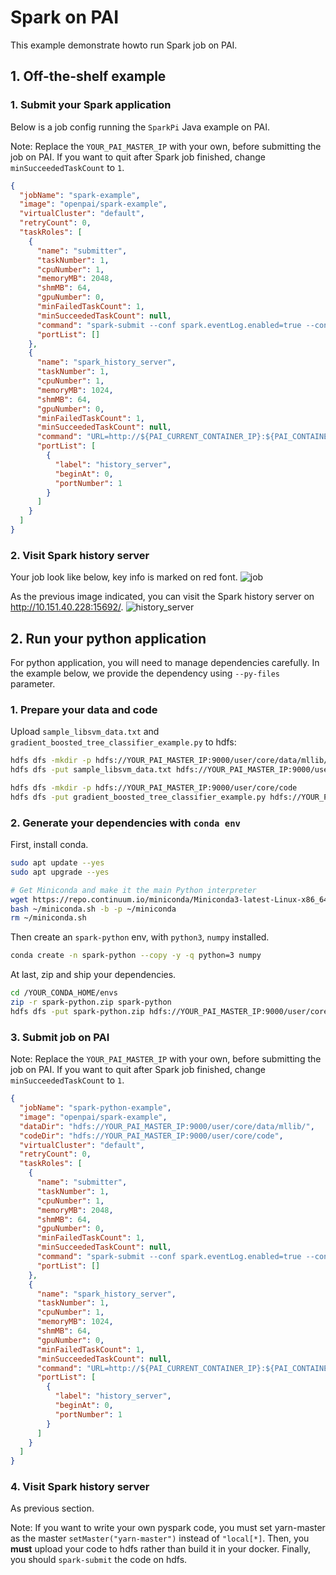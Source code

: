 # Spark on PAI

This example demonstrate howto run Spark job on PAI.

## 1. Off-the-shelf example

### 1. Submit your Spark application

Below is a job config running the `SparkPi` Java example on PAI.

Note: Replace the `YOUR_PAI_MASTER_IP` with your own, before submitting the job on PAI. If you want to quit after Spark job finished, change `minSucceededTaskCount` to `1`.

```json
{
  "jobName": "spark-example",
  "image": "openpai/spark-example",
  "virtualCluster": "default",
  "retryCount": 0,
  "taskRoles": [
    {
      "name": "submitter",
      "taskNumber": 1,
      "cpuNumber": 1,
      "memoryMB": 2048,
      "shmMB": 64,
      "gpuNumber": 0,
      "minFailedTaskCount": 1,
      "minSucceededTaskCount": null,
      "command": "spark-submit --conf spark.eventLog.enabled=true --conf spark.history.fs.logDirectory=hdfs://YOUR_PAI_MASTER_IP:9000/shared/spark-logs --conf spark.eventLog.dir=hdfs://YOUR_PAI_MASTER_IP:9000/shared/spark-logs --class org.apache.spark.examples.SparkPi --master yarn --deploy-mode cluster --driver-memory 1g --executor-memory 2g --executor-cores 1 --queue default ${SPARK_HOME}/examples/jars/spark-examples*.jar 10",
      "portList": []
    },
    {
      "name": "spark_history_server",
      "taskNumber": 1,
      "cpuNumber": 1,
      "memoryMB": 1024,
      "shmMB": 64,
      "gpuNumber": 0,
      "minFailedTaskCount": 1,
      "minSucceededTaskCount": null,
      "command": "URL=http://${PAI_CURRENT_CONTAINER_IP}:${PAI_CONTAINER_HOST_history_server_PORT_LIST}/ && echo Please visit spark histroy server: ${URL} && SPARK_DAEMON_JAVA_OPTS=\"-Dspark.history.ui.port=${PAI_CONTAINER_HOST_history_server_PORT_LIST} -Dspark.history.fs.logDirectory=hdfs://YOUR_PAI_MASTER_IP:9000/shared/spark-logs -Dspark.eventLog.enabled=true -Dspark.eventLog.dir=hdfs://YOUR_PAI_MASTER_IP:9000/shared/spark-logs\" spark-class org.apache.spark.deploy.history.HistoryServer",
      "portList": [
        {
          "label": "history_server",
          "beginAt": 0,
          "portNumber": 1
        }
      ]
    }
  ]
}
```

### 2. Visit Spark history server

Your job look like below, key info is marked on red font.
![job](https://user-images.githubusercontent.com/1547343/43951079-b981c892-9cc4-11e8-8eeb-dc28a0ac0950.png)

As the previous image indicated, you can visit the Spark history server on <http://10.151.40.228:15692/>.
![history_server](https://user-images.githubusercontent.com/1547343/43951284-55719106-9cc5-11e8-92db-d0d228e547b1.png)

## 2. Run your python application

For python application, you will need to manage dependencies carefully. In the example below, we provide the dependency using `--py-files` parameter.

### 1. Prepare your data and code

Upload `sample_libsvm_data.txt` and `gradient_boosted_tree_classifier_example.py` to hdfs:

```sh
hdfs dfs -mkdir -p hdfs://YOUR_PAI_MASTER_IP:9000/user/core/data/mllib/
hdfs dfs -put sample_libsvm_data.txt hdfs://YOUR_PAI_MASTER_IP:9000/user/core/data/mllib/

hdfs dfs -mkdir -p hdfs://YOUR_PAI_MASTER_IP:9000/user/core/code
hdfs dfs -put gradient_boosted_tree_classifier_example.py hdfs://YOUR_PAI_MASTER_IP:9000/user/core/code/
```

### 2. Generate your dependencies with `conda env`

First, install conda.

```sh
sudo apt update --yes
sudo apt upgrade --yes

# Get Miniconda and make it the main Python interpreter
wget https://repo.continuum.io/miniconda/Miniconda3-latest-Linux-x86_64.sh -O ~/miniconda.sh
bash ~/miniconda.sh -b -p ~/miniconda
rm ~/miniconda.sh

```

Then create an `spark-python` env, with `python3`, `numpy` installed.

```sh
conda create -n spark-python --copy -y -q python=3 numpy
```

At last, zip and ship your dependencies.

```sh
cd /YOUR_CONDA_HOME/envs
zip -r spark-python.zip spark-python
hdfs dfs -put spark-python.zip hdfs://YOUR_PAI_MASTER_IP:9000/user/core/
```

### 3. Submit job on PAI

Note: Replace the `YOUR_PAI_MASTER_IP` with your own, before submitting the job on PAI. If you want to quit after Spark job finished, change `minSucceededTaskCount` to `1`.

```json
{
  "jobName": "spark-python-example",
  "image": "openpai/spark-example",
  "dataDir": "hdfs://YOUR_PAI_MASTER_IP:9000/user/core/data/mllib/",
  "codeDir": "hdfs://YOUR_PAI_MASTER_IP:9000/user/core/code",
  "virtualCluster": "default",
  "retryCount": 0,
  "taskRoles": [
    {
      "name": "submitter",
      "taskNumber": 1,
      "cpuNumber": 1,
      "memoryMB": 2048,
      "shmMB": 64,
      "gpuNumber": 0,
      "minFailedTaskCount": 1,
      "minSucceededTaskCount": null,
      "command": "spark-submit --conf spark.eventLog.enabled=true --conf spark.history.fs.logDirectory=hdfs://YOUR_PAI_MASTER_IP:9000/shared/spark-logs --conf spark.eventLog.dir=hdfs://YOUR_PAI_MASTER_IP:9000/shared/spark-logs --conf spark.yarn.appMasterEnv.PYSPARK_PYTHON=MY_CONDA/spark-python/bin/python --master yarn --deploy-mode cluster --archives hdfs://YOUR_PAI_MASTER_IP:9000/user/core/spark-python.zip#MY_CONDA --queue default hdfs://YOUR_PAI_MASTER_IP:9000/user/core/code/gradient_boosted_tree_classifier_example.py hdfs://YOUR_PAI_MASTER_IP:9000/user/core/data/mllib/sample_libsvm_data.txt",
      "portList": []
    },
    {
      "name": "spark_history_server",
      "taskNumber": 1,
      "cpuNumber": 1,
      "memoryMB": 1024,
      "shmMB": 64,
      "gpuNumber": 0,
      "minFailedTaskCount": 1,
      "minSucceededTaskCount": null,
      "command": "URL=http://${PAI_CURRENT_CONTAINER_IP}:${PAI_CONTAINER_HOST_history_server_PORT_LIST}/ && echo Please visit spark histroy server: ${URL} && SPARK_DAEMON_JAVA_OPTS=\"-Dspark.history.ui.port=${PAI_CONTAINER_HOST_history_server_PORT_LIST} -Dspark.history.fs.logDirectory=hdfs://YOUR_PAI_MASTER_IP:9000/shared/spark-logs -Dspark.eventLog.enabled=true -Dspark.eventLog.dir=hdfs://YOUR_PAI_MASTER_IP:9000/shared/spark-logs\" spark-class org.apache.spark.deploy.history.HistoryServer",
      "portList": [
        {
          "label": "history_server",
          "beginAt": 0,
          "portNumber": 1
        }
      ]
    }
  ]
}

```

### 4. Visit Spark history server

As previous section.

Note: If you want to write your own pyspark code, you must set yarn-master as the master `setMaster("yarn-master")` instead of `"local[*]`. Then, you **must** upload your code to hdfs rather than build it in your docker. Finally, you should `spark-submit` the code on hdfs.

